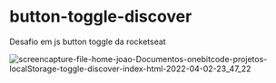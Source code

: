 # button-toggle-discover

Desafio em js button toggle da rocketseat

![screencapture-file-home-joao-Documentos-onebitcode-projetos-localStorage-toggle-discover-index-html-2022-04-02-23_47_22](https://user-images.githubusercontent.com/75868950/161409048-0bb6aa4a-3d9b-4644-88b6-86e3c2850fcd.jpg)
